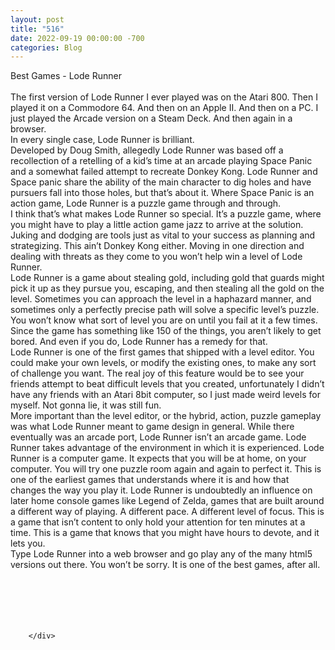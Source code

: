 ```yaml
---
layout: post
title: "516"
date: 2022-09-19 00:00:00 -700
categories: Blog
---
```


<div class="blog-content">
				<div class="paragraph"><span><span>Best Games - Lode Runner</span></span><br><span></span><br><span><span>The first version of Lode Runner I ever played was on the Atari 800. Then I played it on a Commodore 64. And then on an Apple II. And then on a PC. I just played the Arcade version on a Steam Deck. And then again in a browser.</span></span><br><span></span><span><span>In every single case, Lode Runner is brilliant.</span></span><br><span></span><span><span>Developed by Doug Smith, allegedly Lode Runner was based off a recollection of a retelling of a kid&rsquo;s time at an arcade playing Space Panic and a somewhat failed attempt to recreate Donkey Kong. Lode Runner and Space panic share the ability of the main character to dig holes and have pursuers fall into those holes, but that&rsquo;s about it. Where Space Panic is an action game, Lode Runner is a puzzle game through and through.</span></span><br><span></span><span><span>I think that&rsquo;s what makes Lode Runner so special. It&rsquo;s a puzzle game, where you might have to play a little action game jazz to arrive at the solution. Juking and dodging are tools just as vital to your success as planning and strategizing. This ain&rsquo;t Donkey Kong either. Moving in one direction and dealing with threats as they come to you won&rsquo;t help win a level of Lode Runner.</span></span><br><span></span><span><span>Lode Runner is a game about stealing gold, including gold that guards might pick it up as they pursue you, escaping, and then stealing all the gold on the level. Sometimes you can approach the level in a haphazard manner, and sometimes only a perfectly precise path will solve a specific level&rsquo;s puzzle. You won&rsquo;t know what sort of level you are on until you fail at it a few times. Since the game has something like 150 of the things, you aren&rsquo;t likely to get bored. And even if you do, Lode Runner has a remedy for that.</span></span><br><span></span><span><span>Lode Runner is one of the first games that shipped with a level editor. You could make your own levels, or modify the existing ones, to make any sort of challenge you want. The real joy of this feature would be to see your friends attempt to beat difficult levels that you created, unfortunately I didn&rsquo;t have any friends with an Atari 8bit computer, so I just made weird levels for myself. Not gonna lie, it was still fun.</span></span><br><span></span><span><span>More important than the level editor, or the hybrid, action, puzzle gameplay was what Lode Runner meant to game design in general. While there eventually was an arcade port, Lode Runner isn&rsquo;t an arcade game. Lode Runner takes advantage of the environment in which it is experienced. Lode Runner is a computer game. It expects that you will be at home, on your computer. You will try one puzzle room again and again to perfect it. This is one of the earliest games that understands where it is and how that changes the way you play it. Lode Runner is undoubtedly an influence on later home console games like Legend of Zelda, games that are built around a different way of playing. A different pace. A different level of focus. This is a game that isn&rsquo;t content to only hold your attention for ten minutes at a time. This is a game that knows that you might have hours to devote, and it lets you.</span></span><br><span></span><span><span>Type Lode Runner into a web browser and go play any of the many html5 versions out there. You won&rsquo;t be sorry. It is one of the best games, after all.</span></span><br><span></span><br><br><span><span>&nbsp;</span></span><br><span></span><br>&#8203;</div>

		</div>
        